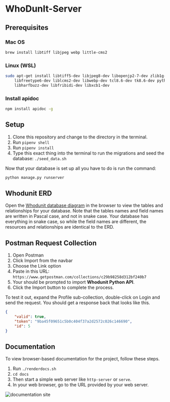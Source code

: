 # WhoDunIt-Server


## Prerequisites

### Mac OS

```sh
brew install libtiff libjpeg webp little-cms2
```

### Linux (WSL)

```sh
sudo apt-get install libtiff5-dev libjpeg8-dev libopenjp2-7-dev zlib1g-dev \
    libfreetype6-dev liblcms2-dev libwebp-dev tcl8.6-dev tk8.6-dev python3-tk \
    libharfbuzz-dev libfribidi-dev libxcb1-dev
```

### Install apidoc

```sh
npm install apidoc -g
```

## Setup

1. Clone this repository and change to the directory in the terminal.
1. Run `pipenv shell`
1. Run `pipenv install`
1. Type this exact thing into the terminal to run the migrations and seed the database: `./seed_data.sh`

Now that your database is set up all you have to do is run the command:

```sh
python manage.py runserver
```

## Whodunit ERD

Open the [Whodunit database diagram](https://dbdiagram.io/d/5bad7831a3794b0014b3ccc7) in the browser to view the tables and relationships for your database. Note that the tables names and field names are written in Pascal case, and not in snake case. Your database has everything in snake case, so while the field names are different, the resources and relationships are identical to the ERD.

## Postman Request Collection

1. Open Postman
1. Click Import from the navbar
1. Choose the Link option
1. Paste in this URL:
    `https://www.getpostman.com/collections/c29b98258d312bf240b7`
1. Your should be prompted to import **Whodunit Python API**.
1. Click the Import button to complete the process.

To test it out, expand the Profile sub-collection, double-click on Login and send the request. You should get a response back that looks like this.

```json
{
    "valid": true,
    "token": "9ba45f09651c5b0c404f37a2d2572c026c146690",
    "id": 5
}
```

## Documentation

To view browser-based documentation for the project, follow these steps.

1. Run `./renderdocs.sh`
1. `cd docs`
1. Then start a simple web server like `http-server` or `serve`.
1. In your web browser, go to the URL provided by your web server.

![documentation site](./whodunit-docs.png)
